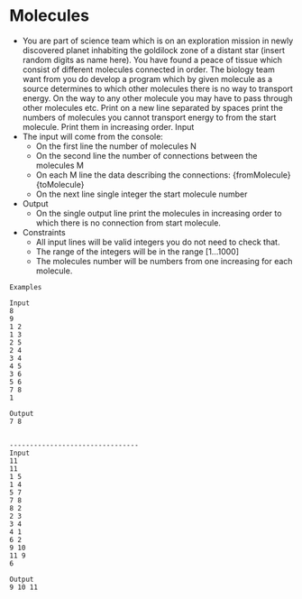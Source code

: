 # Molecules
* You are part of science team which is on an exploration mission in newly discovered planet inhabiting the goldilock zone of a distant star (insert random digits as name here).
  You have found a peace of tissue which consist of different molecules connected in order.
  The biology team want from you do develop a program which by given molecule as a source determines to which other molecules there is no way to transport energy. On the way to any other molecule you may have to pass through other molecules etc.
  Print on a new line separated by spaces print the numbers of molecules you cannot transport energy to from the start molecule. Print them in increasing order.
  Input
* The input will come from the console:
  * On the first line the number of molecules N
  * On the second line the number of connections between the molecules M
  * On each M line the data describing the connections:
  {fromMolecule} {toMolecule}
  * On the next line single integer the start molecule number
* Output
  * On the single output line print the molecules in increasing order to which there is no connection from start molecule.
* Constraints
  * All input lines will be valid integers you do not need to check that.
  * The range of the integers will be in the range [1…1000]
  * The molecules number will be numbers from one increasing for each molecule.
``` 
Examples

Input
8
9
1 2
1 3
2 5
2 4
3 4
4 5
3 6
5 6
7 8
1

Output
7 8


--------------------------------
Input
11
11
1 5
1 4
5 7
7 8
8 2
2 3
3 4
4 1
6 2
9 10
11 9
6

Output
9 10 11
    
```
